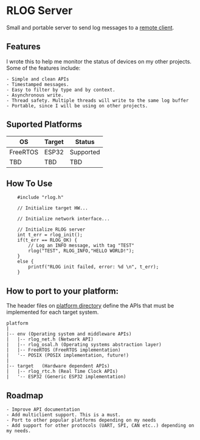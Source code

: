 # RLOG Server
Small and portable server to send log messages to a [remote client](https://github.com/eduardodsp/rlogcli).

## Features
I wrote this to help me monitor the status of devices on my other projects. Some of the features include:

    - Simple and clean APIs
    - Timestamped messages.
    - Easy to filter by type and by context.
    - Asynchronous write.
    - Thread safety. Multiple threads will write to the same log buffer
    - Portable, since I will be using on other projects.

## Suported Platforms
|   OS          | Target          | Status          |
| ------------- | -------------   | -------------   |
| FreeRTOS      | ESP32           | Supported       |
| TBD           | TBD             | TBD             |

## How To Use
```
    #include "rlog.h"
    
    // Initialize target HW...
    
    // Initialize network interface...
    
    // Initialize RLOG server
    int t_err = rlog_init();
    if(t_err == RLOG_OK) {
        // Log an INFO message, with tag "TEST"
        rlog("TEST", RLOG_INFO,"HELLO WORLD!");
    }
    else {
        printf("RLOG init failed, error: %d \n", t_err);
    }
```
## How to port to your platform:

The header files on [platform directory](https://github.com/eduardodsp/rlog/tree/main/platform) define the APIs that must be implemented for each target system. 
```
platform
|
|-- env (Operating system and middleware APIs)  
|   |-- rlog_net.h (Network API)
|   |-- rlog_osal.h (Operating systems abstraction layer)
|   |-- FreeRTOS (FreeRTOS implementation)
|   '-- POSIX (POSIX implementation, future!)
|
|-- target   (Hardware dependent APIs)
|   |-- rlog_rtc.h (Real Time Clock APIs)
|   '-- ESP32 (Generic ESP32 implementation)

```


## Roadmap
    - Improve API documentation
    - Add multiclient support. This is a must.
    - Port to other popular platforms depending on my needs
    - Add support for other protocols (UART, SPI, CAN etc..) depending on my needs.